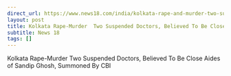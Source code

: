 ```yaml
---
direct_url: https://www.news18.com/india/kolkata-rape-and-murder-two-suspended-doctors-and-close-aides-of-sandip-ghosh-summoned-by-cbi-9059056.html
layout: post
title: Kolkata Rape-Murder  Two Suspended Doctors, Believed To Be Close Aides of Sandip Ghosh, Summoned By CBI
subtitle: News 18
tags: []
---
```


Kolkata Rape-Murder  Two Suspended Doctors, Believed To Be Close Aides of Sandip Ghosh, Summoned By CBI
